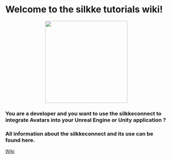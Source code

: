 # Welcome to the silkke tutorials wiki!

<p align="center">
  <img width="256" height="256" src="http://s3-eu-west-1.amazonaws.com/builds.silkke.net/Github/silkke_logo_300dpi.png">
</p>

### You are a developer and you want to use the silkkeconnect to integrate Avatars into your Unreal Engine or Unity application ?
### All information about the silkkeconnect and its use can be found here.

[Wiki](https://github.com/silkke/Tutorials/wiki)

